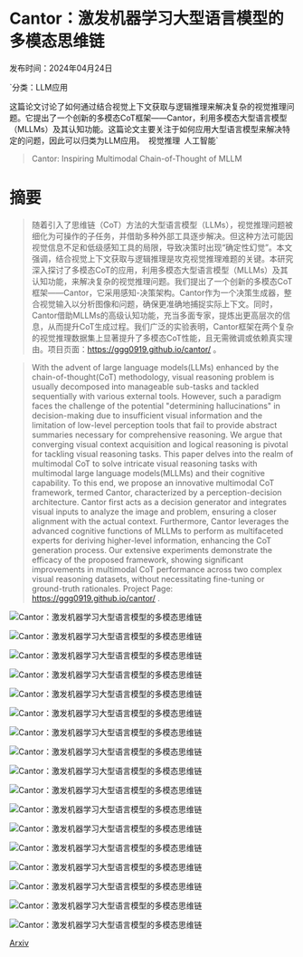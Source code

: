 # Cantor：激发机器学习大型语言模型的多模态思维链

发布时间：2024年04月24日

`分类：LLM应用

这篇论文讨论了如何通过结合视觉上下文获取与逻辑推理来解决复杂的视觉推理问题。它提出了一个创新的多模态CoT框架——Cantor，利用多模态大型语言模型（MLLMs）及其认知功能。这篇论文主要关注于如何应用大型语言模型来解决特定的问题，因此可以归类为LLM应用。` `视觉推理` `人工智能`

> Cantor: Inspiring Multimodal Chain-of-Thought of MLLM

# 摘要

> 随着引入了思维链（CoT）方法的大型语言模型（LLMs），视觉推理问题被细化为可操作的子任务，并借助多种外部工具逐步解决。但这种方法可能因视觉信息不足和低级感知工具的局限，导致决策时出现“确定性幻觉”。本文强调，结合视觉上下文获取与逻辑推理是攻克视觉推理难题的关键。本研究深入探讨了多模态CoT的应用，利用多模态大型语言模型（MLLMs）及其认知功能，来解决复杂的视觉推理问题。我们提出了一个创新的多模态CoT框架——Cantor，它采用感知-决策架构。Cantor作为一个决策生成器，整合视觉输入以分析图像和问题，确保更准确地捕捉实际上下文。同时，Cantor借助MLLMs的高级认知功能，充当多面专家，提炼出更高层次的信息，从而提升CoT生成过程。我们广泛的实验表明，Cantor框架在两个复杂的视觉推理数据集上显著提升了多模态CoT性能，且无需微调或依赖真实理由。项目页面：https://ggg0919.github.io/cantor/ 。

> With the advent of large language models(LLMs) enhanced by the chain-of-thought(CoT) methodology, visual reasoning problem is usually decomposed into manageable sub-tasks and tackled sequentially with various external tools. However, such a paradigm faces the challenge of the potential "determining hallucinations" in decision-making due to insufficient visual information and the limitation of low-level perception tools that fail to provide abstract summaries necessary for comprehensive reasoning. We argue that converging visual context acquisition and logical reasoning is pivotal for tackling visual reasoning tasks. This paper delves into the realm of multimodal CoT to solve intricate visual reasoning tasks with multimodal large language models(MLLMs) and their cognitive capability. To this end, we propose an innovative multimodal CoT framework, termed Cantor, characterized by a perception-decision architecture. Cantor first acts as a decision generator and integrates visual inputs to analyze the image and problem, ensuring a closer alignment with the actual context. Furthermore, Cantor leverages the advanced cognitive functions of MLLMs to perform as multifaceted experts for deriving higher-level information, enhancing the CoT generation process. Our extensive experiments demonstrate the efficacy of the proposed framework, showing significant improvements in multimodal CoT performance across two complex visual reasoning datasets, without necessitating fine-tuning or ground-truth rationales. Project Page: https://ggg0919.github.io/cantor/ .

![Cantor：激发机器学习大型语言模型的多模态思维链](../../../paper_images/2404.16033/x2.png)

![Cantor：激发机器学习大型语言模型的多模态思维链](../../../paper_images/2404.16033/x3.png)

![Cantor：激发机器学习大型语言模型的多模态思维链](../../../paper_images/2404.16033/x4.png)

![Cantor：激发机器学习大型语言模型的多模态思维链](../../../paper_images/2404.16033/x5.png)

![Cantor：激发机器学习大型语言模型的多模态思维链](../../../paper_images/2404.16033/x6.png)

![Cantor：激发机器学习大型语言模型的多模态思维链](../../../paper_images/2404.16033/x7.png)

![Cantor：激发机器学习大型语言模型的多模态思维链](../../../paper_images/2404.16033/x8.png)

![Cantor：激发机器学习大型语言模型的多模态思维链](../../../paper_images/2404.16033/x9.png)

![Cantor：激发机器学习大型语言模型的多模态思维链](../../../paper_images/2404.16033/x10.png)

![Cantor：激发机器学习大型语言模型的多模态思维链](../../../paper_images/2404.16033/x11.png)

![Cantor：激发机器学习大型语言模型的多模态思维链](../../../paper_images/2404.16033/x12.png)

![Cantor：激发机器学习大型语言模型的多模态思维链](../../../paper_images/2404.16033/x13.png)

![Cantor：激发机器学习大型语言模型的多模态思维链](../../../paper_images/2404.16033/x14.png)

![Cantor：激发机器学习大型语言模型的多模态思维链](../../../paper_images/2404.16033/x15.png)

![Cantor：激发机器学习大型语言模型的多模态思维链](../../../paper_images/2404.16033/x16.png)

![Cantor：激发机器学习大型语言模型的多模态思维链](../../../paper_images/2404.16033/x17.png)

![Cantor：激发机器学习大型语言模型的多模态思维链](../../../paper_images/2404.16033/x18.png)

[Arxiv](https://arxiv.org/abs/2404.16033)